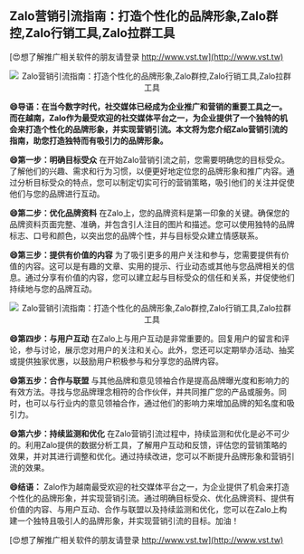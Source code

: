 ## **Zalo营销引流指南：打造个性化的品牌形象,Zalo群控,Zalo行销工具,Zalo拉群工具**

[😍想了解推广相关软件的朋友请登录 http://www.vst.tw](http://www.vst.tw)

 <center><img src="https://vst.tw/MP4/tuiguang/png/3.png" alt="Zalo营销引流指南：打造个性化的品牌形象,Zalo群控,Zalo行销工具,Zalo拉群工具"></center>

**😄导语：在当今数字时代，社交媒体已经成为企业推广和营销的重要工具之一。而在越南，Zalo作为最受欢迎的社交媒体平台之一，为企业提供了一个独特的机会来打造个性化的品牌形象，并实现营销引流。本文将为您介绍Zalo营销引流的指南，助您打造独特而有吸引力的品牌形象。**

**😄第一步：明确目标受众**
在开始Zalo营销引流之前，您需要明确您的目标受众。了解他们的兴趣、需求和行为习惯，以便更好地定位您的品牌形象和推广内容。通过分析目标受众的特点，您可以制定切实可行的营销策略，吸引他们的关注并促使他们与您的品牌进行互动。

**😄第二步：优化品牌资料**
在Zalo上，您的品牌资料是第一印象的关键。确保您的品牌资料页面完整、准确，并包含引人注目的图片和描述。您可以使用独特的品牌标志、口号和颜色，以突出您的品牌个性，并与目标受众建立情感联系。

**😄第三步：提供有价值的内容**
为了吸引更多的用户关注和参与，您需要提供有价值的内容。这可以是有趣的文章、实用的提示、行业动态或其他与您品牌相关的信息。通过分享有价值的内容，您可以建立起与目标受众的信任和关系，并促使他们持续地与您的品牌互动。

 <center><img src="https://vst.tw/MP4/tuiguang/png/3.png" alt="Zalo营销引流指南：打造个性化的品牌形象,Zalo群控,Zalo行销工具,Zalo拉群工具"></center>

**😄第四步：与用户互动**
在Zalo上与用户互动是非常重要的。回复用户的留言和评论，参与讨论，展示您对用户的关注和关心。此外，您还可以定期举办活动、抽奖或提供独家优惠，以鼓励用户积极参与和分享您的品牌内容。

**😄第五步：合作与联盟**
与其他品牌和意见领袖合作是提高品牌曝光度和影响力的有效方法。寻找与您品牌理念相符的合作伙伴，并共同推广您的产品或服务。同时，也可以与行业内的意见领袖合作，通过他们的影响力来增加品牌的知名度和吸引力。

**😄第六步：持续监测和优化**
在Zalo营销引流过程中，持续监测和优化是必不可少的。利用Zalo提供的数据分析工具，了解用户互动和反馈，评估您的营销策略的效果，并对其进行调整和优化。通过持续改进，您可以不断提升品牌形象和营销引流的效果。

**😄结语：**
Zalo作为越南最受欢迎的社交媒体平台之一，为企业提供了机会来打造个性化的品牌形象，并实现营销引流。通过明确目标受众、优化品牌资料、提供有价值的内容、与用户互动、合作与联盟以及持续监测和优化，您可以在Zalo上构建一个独特且吸引人的品牌形象，并实现营销引流的目标。加油！

[😍想了解推广相关软件的朋友请登录 http://www.vst.tw](http://www.vst.tw)



